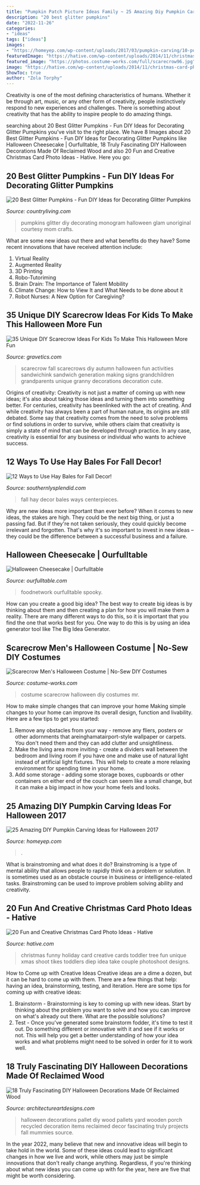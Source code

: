 ```yaml
---
title: "Pumpkin Patch Picture Ideas Family ~ 25 Amazing Diy Pumpkin Carving Ideas For Halloween 2017"
description: "20 best glitter pumpkins"
date: "2022-11-26"
categories:
- "ideas"
tags: ["ideas"]
images:
- "https://homeyep.com/wp-content/uploads/2017/03/pumpkin-carving/10-pumpkin-carving-ideas-for-halloween.jpg"
featuredImage: "https://hative.com/wp-content/uploads/2014/11/christmas-card-photo-ideas/19-christmas-card-photo-ideas.jpg"
featured_image: "https://photos.costume-works.com/full/scarecrow96.jpg"
image: "https://hative.com/wp-content/uploads/2014/11/christmas-card-photo-ideas/19-christmas-card-photo-ideas.jpg"
ShowToc: true
author: "Zola Torphy"
---
```



Creativity is one of the most defining characteristics of humans. Whether it be through art, music, or any other form of creativity, people instinctively respond to new experiences and challenges. There is something about creativity that has the ability to inspire people to do amazing things.

	

		
searching about 20 Best Glitter Pumpkins - Fun DIY Ideas for Decorating Glitter Pumpkins you've visit to the right place. We have 8 Images about 20 Best Glitter Pumpkins - Fun DIY Ideas for Decorating Glitter Pumpkins like Halloween Cheesecake | Ourfulltable, 18 Truly Fascinating DIY Halloween Decorations Made Of Reclaimed Wood and also 20 Fun and Creative Christmas Card Photo Ideas - Hative. Here you go:
		
    
## 20 Best Glitter Pumpkins - Fun DIY Ideas For Decorating Glitter Pumpkins

<img loading=lazy src="https://hips.hearstapps.com/hmg-prod.s3.amazonaws.com/images/glitter-pumpkins-monogram-1530805101.jpg?crop=1xw:1xh;center,top&amp;resize=480:*" onerror="this.onerror=null;this.src='https://tse1.mm.bing.net/th?id=OIP.CFAeNNQ8ZC4H4GRaLVU6qQHaLL&amp;pid=15.1';" alt="20 Best Glitter Pumpkins - Fun DIY Ideas for Decorating Glitter Pumpkins">

_Source: countryliving.com_

>pumpkins glitter diy decorating monogram halloween glam unoriginal courtesy mom crafts. 

	

What are some new ideas out there and what benefits do they have?
Some recent innovations that have received attention include: 
1. Virtual Reality 
2. Augmented Reality 
3. 3D Printing 
4. Robo-Tutoriming 
5. Brain Drain: The Importance of Talent Mobility 
6. Climate Change: How to View It and What Needs to be done about it 
7. Robot Nurses: A New Option for Caregiving?

    
## 35 Unique DIY Scarecrow Ideas For Kids To Make This Halloween More Fun

<img loading=lazy src="http://www.gravetics.com/wp-content/uploads/2017/07/fall-scarecrows.jpg" onerror="this.onerror=null;this.src='https://tse1.mm.bing.net/th?id=OIP.N0MghjFDCXaeABjn08cGsQHaJs&amp;pid=15.1';" alt="35 Unique DIY Scarecrow Ideas For Kids To Make This Halloween More Fun">

_Source: gravetics.com_

>scarecrow fall scarecrows diy autumn halloween fun activities sandwichink sandwich generation making signs grandchildren grandparents unique granny decorations decoration cute. 

	

Origins of creativity:
Creativity is not just a matter of coming up with new ideas; it's also about taking those ideas and turning them into something better. For centuries, creativity has beenlinked with the act of creating. And while creativity has always been a part of human nature, its origins are still debated. Some say that creativity comes from the need to solve problems or find solutions in order to survive, while others claim that creativity is simply a state of mind that can be developed through practice. In any case, creativity is essential for any business or individual who wants to achieve success.

    
## 12 Ways To Use Hay Bales For Fall Decor!

<img loading=lazy src="https://www.southernlysplendid.com/wp-content/uploads/2017/08/hay5.jpg" onerror="this.onerror=null;this.src='https://tse3.mm.bing.net/th?id=OIP.Vmdd0Rj1IoBNTL_Xig7w6gHaLB&amp;pid=15.1';" alt="12 Ways to Use Hay Bales for Fall Decor!">

_Source: southernlysplendid.com_

>fall hay decor bales ways centerpieces. 

	

Why are new ideas more important than ever before?
When it comes to new ideas, the stakes are high. They could be the next big thing, or just a passing fad. But if they're not taken seriously, they could quickly become irrelevant and forgotten. That's why it's so important to invest in new ideas – they could be the difference between a successful business and a failure.

    
## Halloween Cheesecake | Ourfulltable

<img loading=lazy src="https://ourfulltable.com/wp-content/uploads/2020/10/ccookingfoto1532379411960.jpeg" onerror="this.onerror=null;this.src='https://tse2.mm.bing.net/th?id=OIP.d5RrFsAq9IJgrRn3iAFkAAHaFj&amp;pid=15.1';" alt="Halloween Cheesecake | Ourfulltable">

_Source: ourfulltable.com_

>foodnetwork ourfulltable spooky. 

	

How can you create a good big idea?
The best way to create big ideas is by thinking about them and then creating a plan for how you will make them a reality. There are many different ways to do this, so it is important that you find the one that works best for you. One way to do this is by using an idea generator tool like The Big Idea Generator.

    
## Scarecrow Men&#039;s Halloween Costume | No-Sew DIY Costumes

<img loading=lazy src="https://photos.costume-works.com/full/scarecrow96.jpg" onerror="this.onerror=null;this.src='https://tse2.mm.bing.net/th?id=OIP.uNZJ2qCI5bySVCmuoulevwHaNE&amp;pid=15.1';" alt="Scarecrow Men&#039;s Halloween Costume | No-Sew DIY Costumes">

_Source: costume-works.com_

>costume scarecrow halloween diy costumes mr. 

	

How to make simple changes that can improve your home
Making simple changes to your home can improve its overall design, function and livability. Here are a few tips to get you started: 
1. Remove any obstacles from your way - remove any fliers, posters or other adornments that areinghamatairport-style wallpaper or carpets. You don't need them and they can add clutter and unsightliness. 
2. Make the living area more inviting - create a dividers wall between the bedroom and living room if you have one and make use of natural light instead of artificial light fixtures. This will help to create a more relaxing environment for spending time in your home. 
3. Add some storage - adding some storage boxes, cupboards or other containers on either end of the couch can seem like a small change, but it can make a big impact in how your home feels and looks.

    
## 25 Amazing DIY Pumpkin Carving Ideas For Halloween 2017

<img loading=lazy src="https://homeyep.com/wp-content/uploads/2017/03/pumpkin-carving/10-pumpkin-carving-ideas-for-halloween.jpg" onerror="this.onerror=null;this.src='https://tse1.mm.bing.net/th?id=OIP.5W0Nmp4oyFbZgj7sDX2vEwHaLI&amp;pid=15.1';" alt="25 Amazing DIY Pumpkin Carving Ideas for Halloween 2017">

_Source: homeyep.com_

>. 

	

What is brainstroming and what does it do?
Brainstroming is a type of mental ability that allows people to rapidly think on a problem or solution. It is sometimes used as an obstacle course in business or intelligence-related tasks. Brainstroming can be used to improve problem solving ability and creativity.

    
## 20 Fun And Creative Christmas Card Photo Ideas - Hative

<img loading=lazy src="https://hative.com/wp-content/uploads/2014/11/christmas-card-photo-ideas/19-christmas-card-photo-ideas.jpg" onerror="this.onerror=null;this.src='https://tse1.mm.bing.net/th?id=OIP.oRaY5QY4AGzTNCpJzST8AQHaKD&amp;pid=15.1';" alt="20 Fun and Creative Christmas Card Photo Ideas - Hative">

_Source: hative.com_

>christmas funny holiday card creative cards toddler tree fun unique xmas shoot tikes toddlers diep idea take couple photoshoot designs. 

	

How to Come up with Creative Ideas
Creative ideas are a dime a dozen, but it can be hard to come up with them. There are a few things that help: having an idea, brainstorming, testing, and iteration. 
Here are some tips for coming up with creative ideas:

1. Brainstorm - Brainstorming is key to coming up with new ideas. Start by thinking about the problem you want to solve and how you can improve on what's already out there. What are the possible solutions? 
2. Test - Once you've generated some brainstorm fodder, it's time to test it out. Do something different or innovative with it and see if it works or not. This will help you get a better understanding of how your idea works and what problems might need to be solved in order for it to work well. 

    
## 18 Truly Fascinating DIY Halloween Decorations Made Of Reclaimed Wood

<img loading=lazy src="http://www.architectureartdesigns.com/wp-content/uploads/2016/09/15-8.jpg" onerror="this.onerror=null;this.src='https://tse2.mm.bing.net/th?id=OIP.d7_F82pkTBkZOq5DCjnEMwHaJ4&amp;pid=15.1';" alt="18 Truly Fascinating DIY Halloween Decorations Made Of Reclaimed Wood">

_Source: architectureartdesigns.com_

>halloween decorations pallet diy wood pallets yard wooden porch recycled decoration items reclaimed decor fascinating truly projects fall mummies source. 

	

In the year 2022, many believe that new and innovative ideas will begin to take hold in the world. Some of these ideas could lead to significant changes in how we live and work, while others may just be simple innovations that don't really change anything. Regardless, if you're thinking about what new ideas you can come up with for the year, here are five that might be worth considering.

